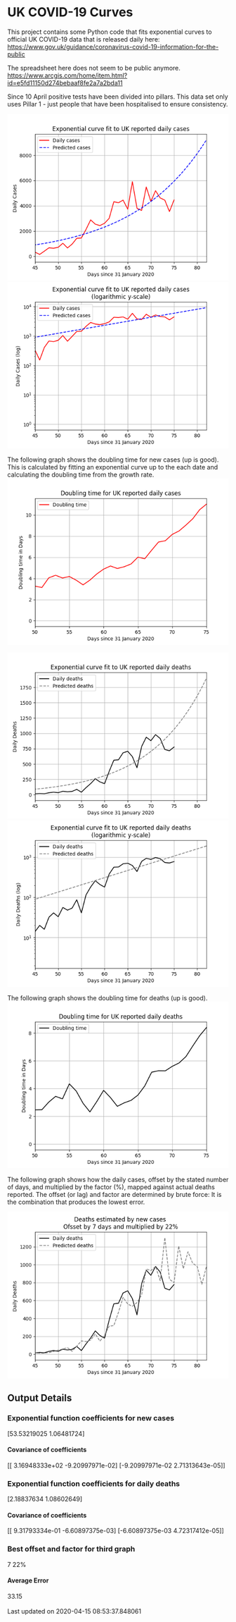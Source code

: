 # UK COVID-19 Curves

This project contains some Python code that fits exponential curves to
official UK COVID-19 data that is released daily here: https://www.gov.uk/guidance/coronavirus-covid-19-information-for-the-public

The spreadsheet here does not seem to be public anymore. <https://www.arcgis.com/home/item.html?id=e5fd11150d274bebaaf8fe2a7a2bda11>

Since 10 April positive tests have been divided into pillars. This data set only uses Pillar 1 -  just people that have been hospitalised to ensure consistency.

![Graph of actual cases and exponential curve](./out/cases.png)
![Graph of actual cases and exponential curve](./out/cases-log.png)

The following graph shows the doubling time for new cases (up is good).
This is calculated by fitting an exponential curve up to the each date
and calculating the doubling time from the growth rate.
![Graph of actual cases and exponential curve](./out/casesdt.png)

![Graph of actual cases and exponential deaths](./out/deaths.png)
![Graph of actual cases and exponential deaths](./out/deaths-log.png)

The following graph shows the doubling time for deaths (up is good).
![Graph of actual cases and exponential curve](./out/deathsdt.png)

The following graph shows how the daily cases, offset by the stated number of days,
and  multiplied by the factor (%), mapped against actual deaths reported.
The offset (or lag) and factor are determined by brute force:
It is the combination that produces the lowest error.

![Graph of predicted deaths based on earlier new cases](./out/cases-deaths.png)

Output Details
--------------
<h3>Exponential function coefficients for new cases</h3>
[53.53219025  1.06481724]
<h4>Covariance of coefficients</h4>
[[ 3.16948333e+02 -9.20997971e-02]
 [-9.20997971e-02  2.71313643e-05]]
<h3>Exponential function coefficients for daily deaths</h3>
[2.18837634 1.08602649]
<h4>Covariance of coefficients</h4>
[[ 9.31793334e-01 -6.60897375e-03]
 [-6.60897375e-03  4.72317412e-05]] <br/>
<h3>Best offset and factor for third graph</h3>
7 22%
<h4>Average Error</h4>
33.15
<br /><br />Last updated on 2020-04-15 08:53:37.848061
